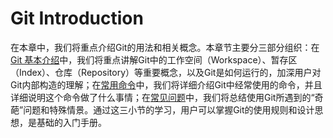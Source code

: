 # Git Introduction

​	在本章中，我们将重点介绍Git的用法和相关概念。本章节主要分三部分组织：在[Git 基本介绍](01_基本介绍.md)中，我们将重点讲解Git中的工作空间（Workspace）、暂存区（Index）、仓库（Repository）等重要概念，以及Git是如何运行的，加深用户对Git内部构造的理解；在[常用命令](02_常用命令.md)中，我们将详细介绍Git中经常使用的命令，并且详细说明这个命令做了什么事情；在[常见问题](03_常见问题.md)中，我们将总结使用Git所遇到的“奇葩”问题和特殊情景。通过这三小节的学习，用户可以掌握Git的使用规则和设计思想，是基础的入门手册。